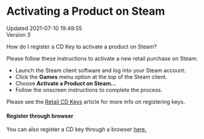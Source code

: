 # Activating a Product on Steam
Updated 2021-07-10 19:49:55  
Version 3  

How do I register a CD Key to activate a product on Steam?  
  
Please follow these instructions to activate a new retail purchase on Steam:  
* Launch the Steam client software and log into your Steam account.
* Click the **Games** menu option at the top of the Steam client.
* Choose **Activate a Product on Steam...**
* Follow the onscreen instructions to complete the process.
  
Please see the [Retail CD Keys](https://help.steampowered.com/en/faqs/view/0E71-0971-324A-1161) article for more info on registering keys.  
  
#### Register through browser
  
You can also register a CD key through a browser [here.](https://store.steampowered.com/account/registerkey)